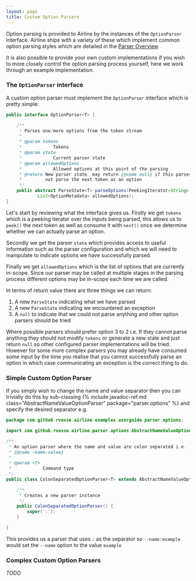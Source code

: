 ```yaml
---
layout: page
title: Custom Option Parsers
---
```


Option parsing is provided to Airline by the instances of the `OptionParser` interface.  Airline ships with a variety of these which implement common option parsing styles which are detailed in the [Parser Overview](index.html).

It is also possible to provide your own custom implementations if you wish to more closely control the option parsing process yourself, here we work through an example implementation.

### The `OptionParser` interface

A custom option parser must implement the `OptionParser` interface which is pretty simple:

```java
public interface OptionParser<T> {

    /**
     * Parses one/more options from the token stream
     * 
     * @param tokens
     *            Tokens
     * @param state
     *            Current parser state
     * @param allowedOptions
     *            Allowed options at this point of the parsing
     * @return New parser state, may return {@code null} if this parser could
     *         not parse the next token as an option
     */
    public abstract ParseState<T> parseOptions(PeekingIterator<String> tokens, ParseState<T> state,
            List<OptionMetadata> allowedOptions);
}
```
Let's start by reviewing what the interface gives us. Firstly we get `tokens` which is a peeking iterator over the inputs being parsed, this allows us to `peek()` the next token as well as consume it with `next()` once we determine whether we can actually parse an option.

Secondly we get the parser `state` which provides access to useful information such as the parser configuration and which we will need to manipulate to indicate options we have successfully parsed.

Finally we get `allowedOptions` which is the list of options that are currently in-scope. Since our parser may be called at multiple stages in the parsing process different options may be in-scope each time we are called.

In terms of return value there are three things we can return:

1. A new `ParseState` indicating what we have parsed
2. A new `ParseState` indicating we encountered an exception
2. A `null` to indicate that we could not parse anything and other option parsers should be tried

Where possible parsers should prefer option 3 to 2 i.e. If they cannot parse anything they should not modify `tokens` or generate a new state and just return `null` so other configured parser implementations will be tried. However for some more complex parsers you may already have consumed some input by the time you realise that you cannot successfully parse an option in which case communicating an exception is the correct thing to do.

### Simple Custom Option Parser

If you simply wish to change the name and value separator then you can trivially do this by sub-classing {% include javadoc-ref.md class="AbstractNameValueOptionParser" package="parser.options" %} and specify the desired separator e.g.

```java
package com.github.rvesse.airline.examples.userguide.parser.options;

import com.github.rvesse.airline.parser.options.AbstractNameValueOptionParser;

/**
 * An option parser where the name and value are colon separated i.e.
 * {@code -name:value}
 *
 * @param <T>
 *            Command type
 */
public class ColonSeparatedOptionParser<T> extends AbstractNameValueOptionParser<T> {

    /**
     * Creates a new parser instance
     */
    public ColonSeparatedOptionParser() {
        super(':');
    }

}
```
This provides us a parser that uses `:` as the separator so `--name:example` would set the `--name` option to the value `example`

### Complex Custom Option Parsers

*TODO*